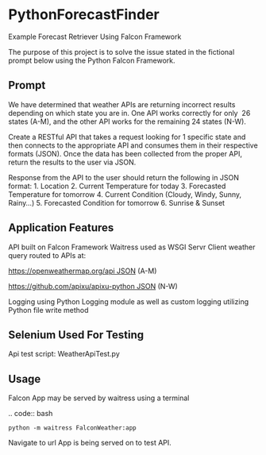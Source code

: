 


PythonForecastFinder
=======================
Example Forecast Retriever Using Falcon Framework

The purpose of this project is to solve the issue stated in the fictional prompt below using the Python Falcon Framework. 

Prompt
------------

We have determined that weather APIs are returning incorrect results depending on which state you are in. One API works correctly for only  26 states (A-M), and the other API works for the remaining 24 states (N-W).

Create a RESTful API that takes a request looking for 1 specific state and then connects to the appropriate API and consumes them in their respective formats (JSON). Once the data has been collected from the proper API, return the results to the user via JSON.

Response from the API to the user should return the following in JSON format:
    1. Location
    2. Current Temperature for today
    3. Forecasted Temperature for tomorrow
    4. Current Condition (Cloudy, Windy, Sunny, Rainy…)
    5. Forecasted Condition for tomorrow
    6. Sunrise & Sunset


Application Features
-------
API built on Falcon Framework
Waitress used as WSGI Servr
Client weather query routed to APIs at:

https://openweathermap.org/api JSON (A-M)

https://github.com/apixu/apixu-python JSON (N-W)

Logging using Python Logging module as well as custom logging utilizing Python file write method




Selenium Used For Testing
-------------

Api test script: WeatherApiTest.py




Usage
-------------

Falcon App may be served by waitress using a terminal

.. code:: bash

    python -m waitress FalconWeather:app
    
Navigate to url App is being served on to test API. 







